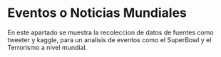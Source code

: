 # Eventos o Noticias Mundiales
En este apartado se muestra la recoleccion de datos de fuentes como tweeter y kaggle, para un analisis de eventos como el SuperBowl y el Terrorismo a nivel mundial. 

